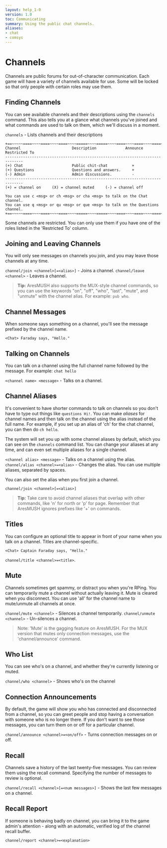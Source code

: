 ```yaml
---
layout: help_1-0
version: 1.0
toc: Communicating
summary: Using the public chat channels.
aliases:
- chat
- comsys
---
```

# Channels

Channels are public forums for out-of-character communication.  Each game will have a variety of channels available for use.  Some will be locked so that only people with certain roles may use them.

## Finding Channels

You can see available channels and their descriptions using the `channels` command.  This also tells you at a glance what channels you've joined and what commands are used to talk on them, which we'll discuss in a moment.

`channels` - Lists channels and their descriptions

    +==~~~~~====~~~~====~~~~====~~~~=====~~~~=====~~~~====~~~~====~~~~====~~~~~==+
    Channel                       Description             Announce  Restricted To
    ------------------------------------------------------------------------------
    (+) Chat                      Public chit-chat           +      
    (+) Questions                 Questions and answers.     +   
    (-) Admin                     Admin discussions.         -   
    ------------------------------------------------------------------------------
    (+) = channel on     (X) = channel muted     (-) = channel off
    
    You can use c <msg> or ch <msg> or cha <msg> to talk on the Chat channel. 
    You can use q <msg> or qu <msg> or que <msg> to talk on the Questions channel. 
    +==~~~~~====~~~~====~~~~====~~~~=====~~~~=====~~~~====~~~~====~~~~====~~~~~==+

Some channels are restricted.  You can only use them if you have one of the roles listed in the 'Restricted To' column.

## Joining and Leaving Channels

You will only see messages on channels you join, and you may leave those channels at any time. 

`channel/join <channel>[=<alias>]` - Joins a channel.
`channel/leave <channel>` - Leaves a channel.

> **Tip:** AresMUSH also supports the MUX-style channel commands, so you can use the keywords "on", "off", "who", "last", "mute", and "unmute" with the channel alias.  For example:  `pub who`.

## Channel Messages

When someone says something on a channel, you'll see the message prefixed by the channel name.

    <Chat> Faraday says, "Hello."

## Talking on Channels

You can talk on a channel using the full channel name followed by the message.  For example: `chat hello`

`<channel name> <message>` - Talks on a channel.

## Channel Aliases

It's convenient to have shorter commands to talk on channels so you don't have to type out things like `questions Hi!`.  You can make *aliases* for channel names and then talk on the channel using the alias instead of the full name.  For example, if you set up an alias of 'ch' for the chat channel, you can then do `ch hello`.

The system will set you up with some channel aliases by default, which you can see on the `channels` command list.  You can change your aliases at any time, and can even set multiple aliases for a single channel.

`<channel alias> <message>` - Talks on a channel using the alias.
`channel/alias <channel>=<alias>` - Changes the alias.  You can use multiple aliases, separated by spaces.

You can also set the alias when you first join a channel.

`channel/join <channel>[=<alias>]`

> **Tip:** Take care to avoid channel aliases that overlap with other commands, like 'n' for north or 'p' for page.  Remember that AresMUSH ignores prefixes like '+' on commands.

## Titles

You can configure an optional title to appear in front of your name when you talk on a channel.  Titles are channel-specific.

    <Chat> Captain Faraday says, "Hello."

`channel/title <channel>=<title>`.

## Mute

Channels sometimes get spammy, or distract you when you're RPing.  You can temporarily mute a channel without actually leaving it.  Mute is cleared when you disconnect.  You can use 'all' for the channel name to mute/unmute all channels at once.

`channel/mute <channel>` - Silences a channel temporarily.
`channel/unmute <channel>` - Un-silences a channel.

> Note:  'Mute' is the gagging feature on AresMUSH.  For the MUX version that mutes only connection messages, use the 'channel/announce' command.

## Who List

You can see who's on a channel, and whether they're currently listening or muted.

`channel/who <channel>` - Shows who's on the channel

## Connection Announcements

By default, the game will show you who has connected and disconnected from a channel, so you can greet people and stop having a conversation with someone who is no longer there.  If you don't want to see those messages, you can turn them on or off for a particular channel.

`channel/announce <channel>=<on/off>` - Turns connection messages on or off.

## Recall

Channels save a history of the last twenty-five messages.  You can review them using the recall command.  Specifying the number of messages to review is optional.

`channel/recall <channel>[=<num messages>]` - Shows the last few messages on a channel.

## Recall Report

If someone is behaving badly on channel, you can bring it to the game admin's attention - along with an automatic, verified log of the channel recall buffer.  

`channel/report <channel>=<explanation>`